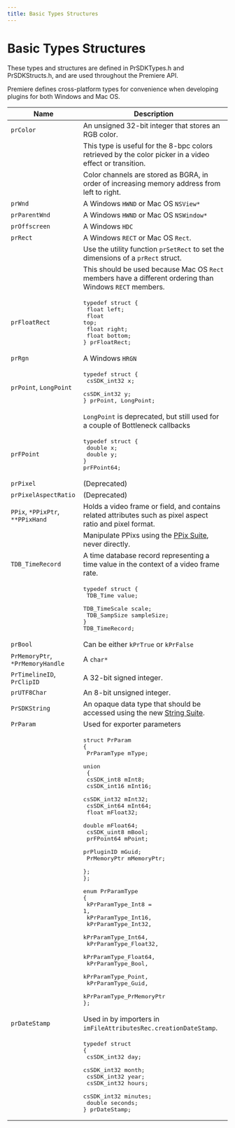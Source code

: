 ```yaml
---
title: Basic Types Structures
---
```

# Basic Types Structures

These types and structures are defined in PrSDKTypes.h and PrSDKStructs.h, and are used throughout the Premiere API.

Premiere defines cross-platform types for convenience when developing plugins for both Windows and Mac OS.

| Name | Description |
|---|---|
| `prColor` | An unsigned 32-bit integer that stores an RGB color. |
| | This type is useful for the 8-bpc colors retrieved by the color picker in a video effect or transition. |
| | Color channels are stored as BGRA, in order of increasing memory address from left to right. |
| `prWnd` | A Windows `HWND` or Mac OS `NSView*` |
| `prParentWnd` | A Windows `HWND` or Mac OS `NSWindow*` |
| `prOffscreen` | A Windows `HDC` |
| `prRect` | A Windows `RECT` or Mac OS `Rect`. |
| | Use the utility function `prSetRect` to set the dimensions of a `prRect` struct. |
| | This should be used because Mac OS `Rect` members have a different ordering than Windows `RECT` members. |
| `prFloatRect` | <pre lang="cpp">typedef struct {<br/>  float left;<br/>  float top;<br/>  float right;<br/>  float bottom;<br/>} prFloatRect;</pre> |
| `prRgn` | A Windows `HRGN` |
| `prPoint`, `LongPoint` | <pre lang="cpp">typedef struct {<br/>  csSDK_int32 x;<br/>  csSDK_int32 y;<br/>} prPoint, LongPoint;</pre> |
| | `LongPoint` is deprecated, but still used for a couple of Bottleneck callbacks |
| `prFPoint` | <pre lang="cpp">typedef struct {<br/>  double x;<br/>  double y;<br/>} prFPoint64;</pre> |
| `prPixel` | (Deprecated) |
| `prPixelAspectRatio` | (Deprecated) |
| `PPix`, `*PPixPtr`, `**PPixHand` | Holds a video frame or field, and contains related attributes such as pixel aspect ratio and pixel format. |
| | Manipulate PPixs using the [PPix Suite](../sweetpea-suites#ppix-suite), never directly. |
| `TDB_TimeRecord` | A time database record representing a time value in the context of a video frame rate. |
| | <pre lang="cpp">typedef struct {<br/>  TDB_Time       value;<br/>  TDB_TimeScale  scale;<br/>  TDB_SampSize   sampleSize;<br/>} TDB_TimeRecord;</pre> |
| `prBool` | Can be either `kPrTrue` or `kPrFalse` |
| `PrMemoryPtr`, `*PrMemoryHandle` | A `char*` |
| `PrTimelineID`, `PrClipID` | A 32-bit signed integer. |
| `prUTF8Char` | An 8-bit unsigned integer. |
| `PrSDKString` | An opaque data type that should be accessed using the new [String Suite](../sweetpea-suites#string-suite). |
| `PrParam` | Used for exporter parameters |
| | <pre lang="cpp">struct PrParam<br/>{<br/>  PrParamType mType;<br/>  union<br/>  {<br/>    csSDK_int8   mInt8;<br/>    csSDK_int16  mInt16;<br/>    csSDK_int32  mInt32;<br/>    csSDK_int64  mInt64;<br/>    float        mFloat32;<br/>    double       mFloat64;<br/>    csSDK_uint8  mBool;<br/>    prFPoint64   mPoint;<br/>    prPluginID   mGuid;<br/>    PrMemoryPtr  mMemoryPtr;<br/>  };<br/>};<br/><br/>enum PrParamType<br/>{<br/>  kPrParamType_Int8 = 1,<br/>  kPrParamType_Int16,<br/>  kPrParamType_Int32,<br/>  kPrParamType_Int64,<br/>  kPrParamType_Float32,<br/>  kPrParamType_Float64,<br/>  kPrParamType_Bool,<br/>  kPrParamType_Point,<br/>  kPrParamType_Guid,<br/>  kPrParamType_PrMemoryPtr<br/>};</pre> |
| `prDateStamp` | Used in by importers in `imFileAttributesRec.creationDateStamp`. |
| | <pre lang="cpp">typedef struct<br/>{<br/>  csSDK_int32  day;<br/>  csSDK_int32  month;<br/>  csSDK_int32  year;<br/>  csSDK_int32  hours;<br/>  csSDK_int32  minutes;<br/>  double       seconds;<br/>} prDateStamp;</pre> |
